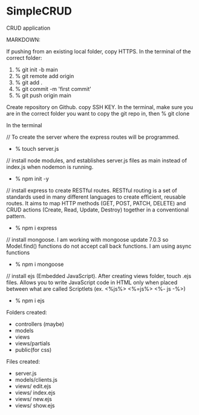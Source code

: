 # SimpleCRUD
CRUD application

MARKDOWN:

If pushing from an existing local folder, copy HTTPS.
In the terminal of the correct folder:  
1) % git init -b main 
2) % git remote add origin <PASTE HTTPS>
3) % git add .
4) % git commit -m 'first commit'
5) % git push origin main

Create repository on Github. copy SSH KEY. 
In the terminal, make sure you are in the correct folder you want to copy the git repo in, then % git clone <PASTE SSH KEY>

In the terminal

// To create the server where the express routes will be programmed.
- % touch server.js 

// install node modules, and establishes server.js files as main instead of index.js when nodemon is running.  
- % npm init -y

// install express to create RESTful routes. RESTful routing is a set of standards used in many different languages to create efficient, reusable routes. It aims to map HTTP methods (GET, POST, PATCH, DELETE) and CRUD actions (Create, Read, Update, Destroy) together in a conventional pattern.
- % npm i express 

// install mongoose. I am working with mongoose update 7.0.3 so Model.find() functions do not accept call back functions. I am using async functions
- % npm i mongoose 

// install ejs (Embedded JavaScript). After creating views folder, touch .ejs files. Allows you to write JavaScript code in HTML only when placed between what are called Scriptlets (ex. <%js%> <%=js%> <%- js -%>)
- % npm i ejs

Folders created:
- controllers (maybe)
- models
- views
- views/partials
- public(for css)

Files created:
- server.js
- models/clients.js
- views/ edit.ejs
- views/ index.ejs
- views/ new.ejs
- views/ show.ejs